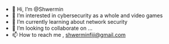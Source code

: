 - 👋 Hi, I’m @Shwermin
- 👀 I’m interested in cybersecurity as a whole and video games
- 🌱 I’m currently learning about network security
- 💞️ I’m looking to collaborate on ...
- 📫 How to reach me , shwerminfiji@gmail.com
